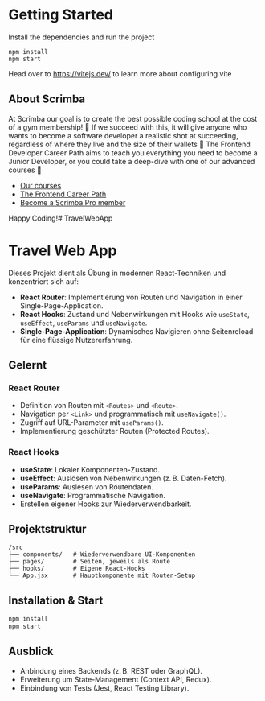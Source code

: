 # Getting Started
Install the dependencies and run the project
```
npm install
npm start
```

Head over to https://vitejs.dev/ to learn more about configuring vite
## About Scrimba

At Scrimba our goal is to create the best possible coding school at the cost of a gym membership! 💜
If we succeed with this, it will give anyone who wants to become a software developer a realistic shot at succeeding, regardless of where they live and the size of their wallets 🎉
The Frontend Developer Career Path aims to teach you everything you need to become a Junior Developer, or you could take a deep-dive with one of our advanced courses 🚀

- [Our courses](https://scrimba.com/allcourses)
- [The Frontend Career Path](https://scrimba.com/learn/frontend)
- [Become a Scrimba Pro member](https://scrimba.com/pricing)

Happy Coding!# TravelWebApp

# Travel Web App

Dieses Projekt dient als Übung in modernen React-Techniken und konzentriert sich auf:

- **React Router**: Implementierung von Routen und Navigation in einer Single-Page-Application.
- **React Hooks**: Zustand und Nebenwirkungen mit Hooks wie `useState`, `useEffect`, `useParams` und `useNavigate`.
- **Single-Page-Application**: Dynamisches Navigieren ohne Seitenreload für eine flüssige Nutzererfahrung.

## Gelernt

### React Router
- Definition von Routen mit `<Routes>` und `<Route>`.
- Navigation per `<Link>` und programmatisch mit `useNavigate()`.
- Zugriff auf URL-Parameter mit `useParams()`.
- Implementierung geschützter Routen (Protected Routes).

### React Hooks
- **useState**: Lokaler Komponenten-Zustand.
- **useEffect**: Auslösen von Nebenwirkungen (z. B. Daten-Fetch).
- **useParams**: Auslesen von Routendaten.
- **useNavigate**: Programmatische Navigation.
- Erstellen eigener Hooks zur Wiederverwendbarkeit.

## Projektstruktur

```
/src
├── components/   # Wiederverwendbare UI-Komponenten
├── pages/        # Seiten, jeweils als Route
├── hooks/        # Eigene React-Hooks
└── App.jsx       # Hauptkomponente mit Routen-Setup
```

## Installation & Start

```bash
npm install
npm start
```

## Ausblick

- Anbindung eines Backends (z. B. REST oder GraphQL).
- Erweiterung um State-Management (Context API, Redux).
- Einbindung von Tests (Jest, React Testing Library).